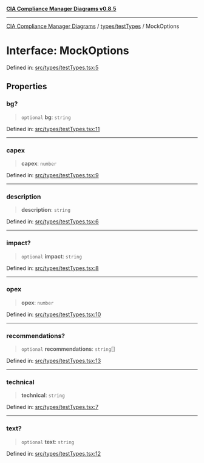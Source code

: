 [**CIA Compliance Manager Diagrams v0.8.5**](../../../README.md)

***

[CIA Compliance Manager Diagrams](../../../modules.md) / [types/testTypes](../README.md) / MockOptions

# Interface: MockOptions

Defined in: [src/types/testTypes.tsx:5](https://github.com/Hack23/cia-compliance-manager/blob/b799ef22d9067d09cc69eaeddf109ac9dcdce934/src/types/testTypes.tsx#L5)

## Properties

### bg?

> `optional` **bg**: `string`

Defined in: [src/types/testTypes.tsx:11](https://github.com/Hack23/cia-compliance-manager/blob/b799ef22d9067d09cc69eaeddf109ac9dcdce934/src/types/testTypes.tsx#L11)

***

### capex

> **capex**: `number`

Defined in: [src/types/testTypes.tsx:9](https://github.com/Hack23/cia-compliance-manager/blob/b799ef22d9067d09cc69eaeddf109ac9dcdce934/src/types/testTypes.tsx#L9)

***

### description

> **description**: `string`

Defined in: [src/types/testTypes.tsx:6](https://github.com/Hack23/cia-compliance-manager/blob/b799ef22d9067d09cc69eaeddf109ac9dcdce934/src/types/testTypes.tsx#L6)

***

### impact?

> `optional` **impact**: `string`

Defined in: [src/types/testTypes.tsx:8](https://github.com/Hack23/cia-compliance-manager/blob/b799ef22d9067d09cc69eaeddf109ac9dcdce934/src/types/testTypes.tsx#L8)

***

### opex

> **opex**: `number`

Defined in: [src/types/testTypes.tsx:10](https://github.com/Hack23/cia-compliance-manager/blob/b799ef22d9067d09cc69eaeddf109ac9dcdce934/src/types/testTypes.tsx#L10)

***

### recommendations?

> `optional` **recommendations**: `string`[]

Defined in: [src/types/testTypes.tsx:13](https://github.com/Hack23/cia-compliance-manager/blob/b799ef22d9067d09cc69eaeddf109ac9dcdce934/src/types/testTypes.tsx#L13)

***

### technical

> **technical**: `string`

Defined in: [src/types/testTypes.tsx:7](https://github.com/Hack23/cia-compliance-manager/blob/b799ef22d9067d09cc69eaeddf109ac9dcdce934/src/types/testTypes.tsx#L7)

***

### text?

> `optional` **text**: `string`

Defined in: [src/types/testTypes.tsx:12](https://github.com/Hack23/cia-compliance-manager/blob/b799ef22d9067d09cc69eaeddf109ac9dcdce934/src/types/testTypes.tsx#L12)
